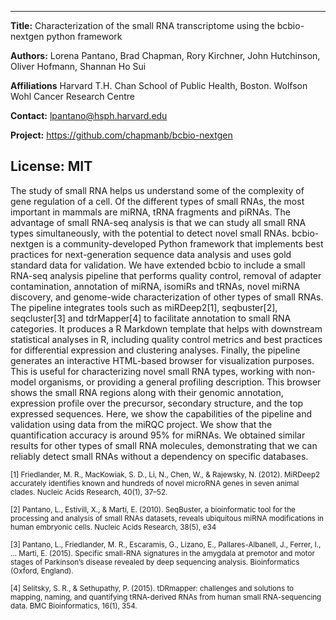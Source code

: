 ------------------------------------------------------------------------------------------------------------------------------------------------------------------------------------------------------
**Title:** Characterization of the small RNA transcriptome using the bcbio-nextgen python framework

**Authors:** Lorena Pantano, Brad Chapman, Rory Kirchner, John Hutchinson, Oliver Hofmann, Shannan Ho Sui

**Affiliations** Harvard T.H. Chan School of Public Health, Boston. Wolfson Wohl Cancer Research Centre 

**Contact:** lpantano@hsph.harvard.edu

**Project:** https://github.com/chapmanb/bcbio-nextgen

**License:** MIT
------------------------------------------------------------------------------------------------------------------------------------------------------------------------------------------------------

The study of small RNA helps us understand some of the complexity of gene regulation of a cell. Of the different types of small RNAs, the most important in mammals are miRNA, tRNA fragments and piRNAs. The advantage of small RNA-seq analysis is that we can study all small RNA types simultaneously, with the potential to detect novel small RNAs. bcbio-nextgen is a community-developed Python framework that implements best practices for next-generation sequence data analysis and uses gold standard data for validation. We have extended bcbio to include a small RNA-seq analysis pipeline that performs quality control, removal of adapter contamination, annotation of miRNA, isomiRs and tRNAs, novel miRNA discovery, and genome-wide characterization of other types of small RNAs. The pipeline integrates tools such as miRDeep2[1], seqbuster[2], seqcluster[3] and tdrMapper[4] to facilitate annotation to small RNA categories. It produces a R Markdown template that helps with downstream statistical analyses in R, including quality control metrics and best practices for differential expression and clustering analyses. Finally, the pipeline generates an interactive HTML-based browser for visualization purposes. This is useful for characterizing novel small RNA types, working with non-model organisms, or providing a general profiling description. This browser shows the small RNA regions along with their genomic annotation, expression profile over the precursor, secondary structure, and the top expressed sequences. Here, we show the capabilities of the pipeline and validation using data from the miRQC project. We show that the quantification accuracy is around 95% for miRNAs. We obtained similar results for other types of small RNA molecules, demonstrating that we can reliably detect small RNAs without a dependency on specific databases.

<sup>[1] Friedlander, M. R., MacKowiak, S. D., Li, N., Chen, W., & Rajewsky, N. (2012). MiRDeep2 accurately identifies known and hundreds of novel microRNA genes in seven animal clades. Nucleic Acids Research, 40(1), 37–52.</sup>

<sup>[2] Pantano, L., Estivill, X., & Martí, E. (2010). SeqBuster, a bioinformatic tool for the processing and analysis of small RNAs datasets, reveals ubiquitous miRNA modifications in human embryonic cells. Nucleic Acids Research, 38(5), e34</sup>

<sup>[3] Pantano, L., Friedlander, M. R., Escaramis, G., Lizano, E., Pallares-Albanell, J., Ferrer, I., … Marti, E. (2015). Specific small-RNA signatures in the amygdala at premotor and motor stages of Parkinson’s disease revealed by deep sequencing analysis. Bioinformatics (Oxford, England).</sup>

<sup>[4] Selitsky, S. R., & Sethupathy, P. (2015). tDRmapper: challenges and solutions to mapping, naming, and quantifying tRNA-derived RNAs from human small RNA-sequencing data. BMC Bioinformatics, 16(1), 354.
</sup>
